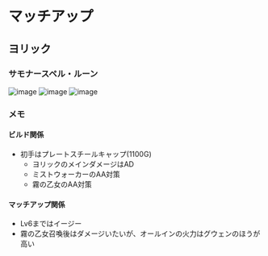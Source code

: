 # マッチアップ

## ヨリック

### サモナースペル・ルーン
![image](https://github.com/eirayimiguk/gwen-note/assets/91053652/f5f45c4c-892e-486a-8971-21c9faed3162)
![image](https://github.com/eirayimiguk/gwen-note/assets/91053652/1dba1a1b-dc6e-459d-a4f0-2bcc2cb4ef79)
![image](https://github.com/eirayimiguk/gwen-note/assets/91053652/6e20f69f-e992-4cd7-bd5a-c255f64f1467)

### メモ

#### ビルド関係
- 初手はプレートスチールキャップ(1100G)
  - ヨリックのメインダメージはAD
  - ミストウォーカーのAA対策
  - 霧の乙女のAA対策

#### マッチアップ関係
- Lv6まではイージー
- 霧の乙女召喚後はダメージいたいが、オールインの火力はグウェンのほうが高い
